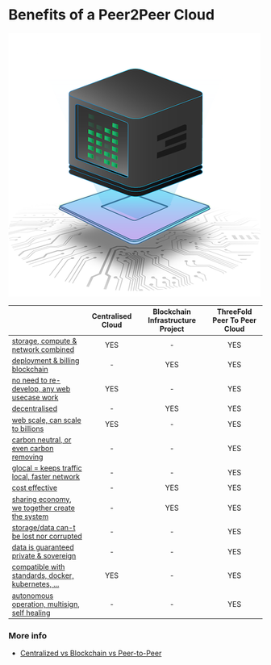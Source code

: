 # Benefits of a Peer2Peer Cloud

![](img/cloud_.png)


|                                                                                | Centralised Cloud | Blockchain Infrastructure Project | ThreeFold Peer To Peer Cloud |
| ------------------------------------------------------------------------------ | :---------------: | :-------------------------------: | :--------------------------: |
| [storage, compute & network combined](/cloudcompare/storage_compute_network)  |        YES        |                 -                 |             YES              |
| [deployment & billing blockchain](/cloudcompare/blockchain_deploy)             |         -         |                YES                |             YES              |
| [no need to re-develop, any web usecase work](/cloudcompare/no_redevelop)      |        YES        |                 -                 |             YES              |
| [decentralised](/cloudcompare/decentralised)                                   |         -         |                YES                |             YES              |
| [web scale, can scale to billions](/cloudcompare/webscale)                     |        YES        |                 -                 |             YES              |
| [carbon neutral, or even carbon removing](/cloudcompare/carbon_remove)         |         -         |                 -                 |             YES              |
| [glocal = keeps traffic local, faster network](/cloudcompare/glocal)           |         -         |                 -                 |             YES              |
| [cost effective](/cloudcompare/cost_effective)                                 |         -         |                YES                |             YES              |
| [sharing economy, we together create the system](/cloudcompare/sharing_eco)    |         -         |                YES                |             YES              |
| [storage/data can-t be lost nor corrupted](/cloudcompare/data_safety)          |         -         |                 -                 |             YES              |
| [data is guaranteed private & sovereign](/cloudcompare/data_privacy)           |         -         |                 -                 |             YES              |
| [compatible with standards, docker, kubernetes, ...](/cloudcompare/compatible) |        YES        |                 -                 |             YES              |
| [autonomous operation, multisign, self healing](/cloudcompare/autonomous_ops)  |         -         |                 -                 |             YES              |


### More info

- [Centralized vs Blockchain vs Peer-to-Peer](/cloudcompare/compare_p2pcloud)

